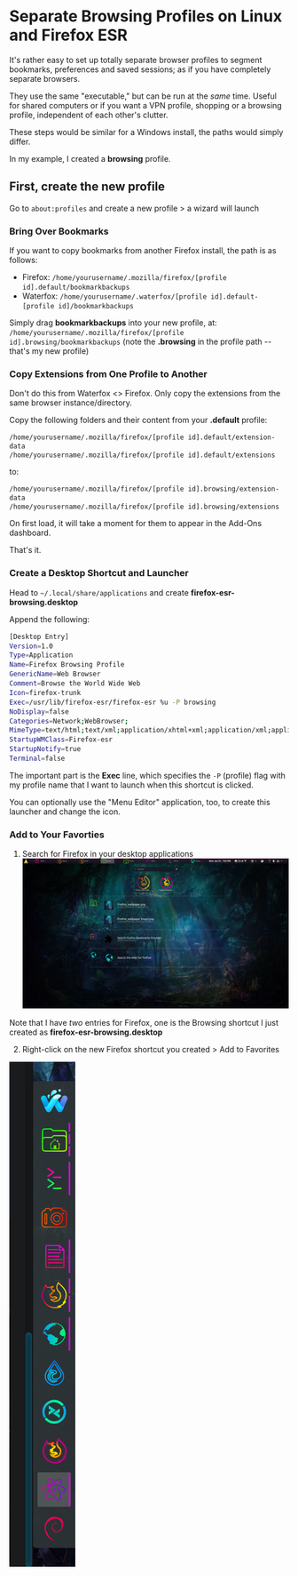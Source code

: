 # Separate Browsing Profiles on Linux and Firefox ESR
It's rather easy to set up totally separate browser profiles to segment bookmarks, preferences and saved sessions; as if you have completely separate browsers.

They use the same "executable," but can be run at the *same* time.  Useful for shared computers or if you want a VPN profile, shopping or a browsing profile, independent of each other's clutter.

These steps would be similar for a Windows install, the paths would simply differ.

In my example, I created a **browsing** profile.

## First, create the new profile
Go to `about:profiles` and create a new profile > a wizard will launch

### Bring Over Bookmarks
If you want to copy bookmarks from another Firefox install, the path is as follows:
- Firefox: `/home/yourusername/.mozilla/firefox/[profile id].default/bookmarkbackups`
- Waterfox: `/home/yourusername/.waterfox/[profile id].default-[profile id]/bookmarkbackups`

Simply drag **bookmarkbackups** into your new profile, at: `/home/yourusername/.mozilla/firefox/[profile id].browsing/bookmarkbackups` (note the **.browsing** in the profile path -- that's my new profile)

### Copy Extensions from One Profile to Another

Don't do this from Waterfox <> Firefox.  Only copy the extensions from the same browser instance/directory.

Copy the following folders and their content from your **.default** profile:
```text
/home/yourusername/.mozilla/firefox/[profile id].default/extension-data
/home/yourusername/.mozilla/firefox/[profile id].default/extensions
```

to:
```text
/home/yourusername/.mozilla/firefox/[profile id].browsing/extension-data
/home/yourusername/.mozilla/firefox/[profile id].browsing/extensions
```

On first load, it will take a moment for them to appear in the Add-Ons dashboard.

That's it.

### Create a Desktop Shortcut and Launcher
Head to `~/.local/share/applications` and create **firefox-esr-browsing.desktop**

Append the following:
```bash
[Desktop Entry]
Version=1.0
Type=Application
Name=Firefox Browsing Profile
GenericName=Web Browser
Comment=Browse the World Wide Web
Icon=firefox-trunk
Exec=/usr/lib/firefox-esr/firefox-esr %u -P browsing
NoDisplay=false
Categories=Network;WebBrowser;
MimeType=text/html;text/xml;application/xhtml+xml;application/xml;application/vnd.mozilla.xul+xml;application/rss+xml;application/rdf+xml;image/gif;image/jpeg;image/png;x-schem$
StartupWMClass=Firefox-esr
StartupNotify=true
Terminal=false
```
The important part is the **Exec** line, which specifies the `-P` (profile) flag with my profile name that I want to launch when this shortcut is clicked.

You can optionally use the "Menu Editor" application, too, to create this launcher and change the icon.

### Add to Your Favorties
1. Search for Firefox in your desktop applications
![Search Applications](img/firefox.png)

Note that I have *two* entries for Firefox, one is the Browsing shortcut I just created as **firefox-esr-browsing.desktop**

2. Right-click on the new Firefox shortcut you created > Add to Favorites

![Favorites Bar](img/favorites.png)
